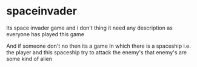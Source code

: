 # spaceinvader
Its space invader game and i don't thing it need any description as everyone has played this game

And if someone don't no then its a game In which there is a spaceship i.e. the player and this spaceship try to attack the enemy's that enemy's are some kind of alien
